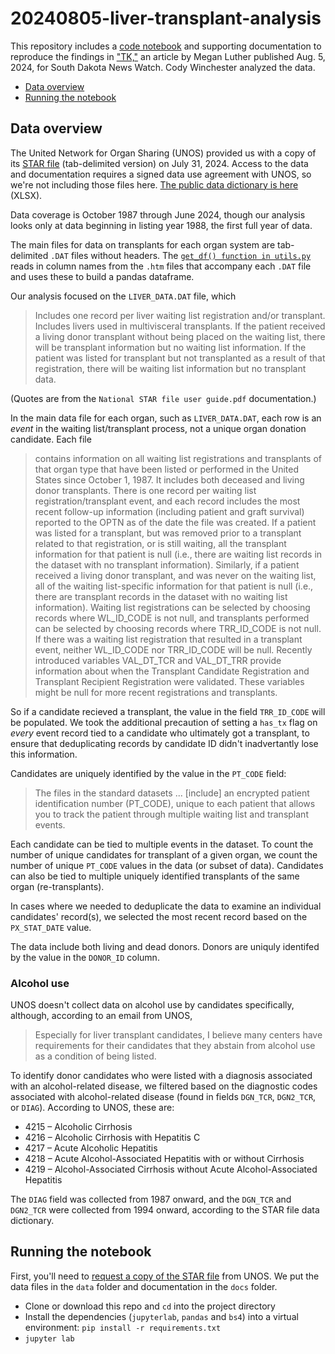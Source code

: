 # 20240805-liver-transplant-analysis
This repository includes a [code notebook](liver-transplant-findings.ipynb) and supporting documentation to reproduce the findings in ["TK,"](TK) an article by Megan Luther published Aug. 5, 2024, for South Dakota News Watch. Cody Winchester analyzed the data.

- [Data overview](#Data-overview)
- [Running the notebook](#Running-the-notebook)

## Data overview
The United Network for Organ Sharing (UNOS) provided us with a copy of its [STAR file](https://optn.transplant.hrsa.gov/data/view-data-reports/request-data/) (tab-delimited version) on July 31, 2024. Access to the data and documentation requires a signed data use agreement with UNOS, so we're not including those files here. [The public data dictionary is here](https://optn.transplant.hrsa.gov/media/1swp2gge/optn-star-files-data-dictionary.xlsx) (XLSX).

Data coverage is October 1987 through June 2024, though our analysis looks only at data beginning in listing year 1988, the first full year of data.

The main files for data on transplants for each organ system are tab-delimited `.DAT` files without headers. The [`get_df() function in utils.py`](utils.py) reads in column names from the `.htm` files that accompany each `.DAT` file and uses these to build a pandas dataframe.

Our analysis focused on the `LIVER_DATA.DAT` file, which

>Includes one record per liver waiting list registration and/or transplant. Includes livers used in multivisceral transplants. If the patient received a living donor transplant without being placed on the waiting list, there will be transplant information but no waiting list information. If the patient was listed for transplant but not transplanted as a result of that registration, there will be waiting list information but no transplant data.

(Quotes are from the `National STAR file user guide.pdf` documentation.)

In the main data file for each organ, such as `LIVER_DATA.DAT`, each row is an _event_ in the waiting list/transplant process, not a unique organ donation candidate. Each file

>contains information on all waiting list registrations and transplants of that organ type that have been listed or performed in the United States since October 1, 1987. It includes both deceased and living donor transplants. There is one record per waiting list registration/transplant event, and each record includes the most recent follow-up information (including patient and graft survival) reported to the OPTN as of the date the file was created. If a patient was listed for a transplant, but was removed prior to a transplant related to that registration, or is still waiting, all the transplant information for that patient is null (i.e., there are waiting list records in the dataset with no transplant information). Similarly, if a patient received a living donor transplant, and was never on the waiting list, all of the waiting list-specific information for that patient is null (i.e., there are transplant records in the dataset with no waiting list information). Waiting list registrations can be selected by choosing records where WL_ID_CODE is not null, and transplants performed can be selected by choosing records where TRR_ID_CODE is not null. If there was a waiting list registration that resulted in a transplant event, neither WL_ID_CODE nor TRR_ID_CODE will be null. Recently introduced variables VAL_DT_TCR and VAL_DT_TRR provide information about when the Transplant Candidate Registration and Transplant Recipient Registration were validated. These variables might be null for more recent registrations and transplants.

So if a candidate recieved a transplant, the value in the field `TRR_ID_CODE` will be populated. We took the additional precaution of setting a `has_tx` flag on _every_ event record tied to a candidate who ultimately got a transplant, to ensure that deduplicating records by candidate ID didn't inadvertantly lose this information.

Candidates are uniquely identified by the value in the `PT_CODE` field:
>The files in the standard datasets ... [include] an encrypted patient identification number (PT_CODE), unique to each patient that allows you to track the patient through multiple waiting list and transplant events.

Each candidate can be tied to multiple events in the dataset. To count the number of unique candidates for transplant of a given organ, we count the number of unique `PT_CODE` values in the data (or subset of data). Candidates can also be tied to multiple uniquely identified transplants of the same organ (re-transplants).

In cases where we needed to deduplicate the data to examine an individual candidates' record(s), we selected the most recent record based on the `PX_STAT_DATE` value.

The data include both living and dead donors. Donors are uniquly identifed by the value in the `DONOR_ID` column.

### Alcohol use
UNOS doesn't collect data on alcohol use by candidates specifically, although, according to an email from UNOS,
>Especially for liver transplant candidates, I believe many centers have requirements for their candidates that they abstain from alcohol use as a condition of being listed.

To identify donor candidates who were listed with a diagnosis associated with an alcohol-related disease, we filtered based on the diagnostic codes associated with alcohol-related disease (found in fields `DGN_TCR`, `DGN2_TCR`, or `DIAG`). According to UNOS, these are:
- 4215 – Alcoholic Cirrhosis
- 4216 – Alcoholic Cirrhosis with Hepatitis C
- 4217 – Acute Alcoholic Hepatitis
- 4218 – Acute Alcohol-Associated Hepatitis with or without Cirrhosis
- 4219 – Alcohol-Associated Cirrhosis without Acute Alcohol-Associated Hepatitis

The `DIAG` field was collected from 1987 onward, and the `DGN_TCR` and `DGN2_TCR` were collected from 1994 onward, according to the STAR file data dictionary.

## Running the notebook
First, you'll need to [request a copy of the STAR file](https://optn.transplant.hrsa.gov/data/view-data-reports/request-data/) from UNOS. We put the data files in the `data` folder and documentation in the `docs` folder.

- Clone or download this repo and `cd` into the project directory
- Install the dependencies (`jupyterlab`, `pandas` and `bs4`) into a virtual environment: `pip install -r requirements.txt`
- `jupyter lab`
